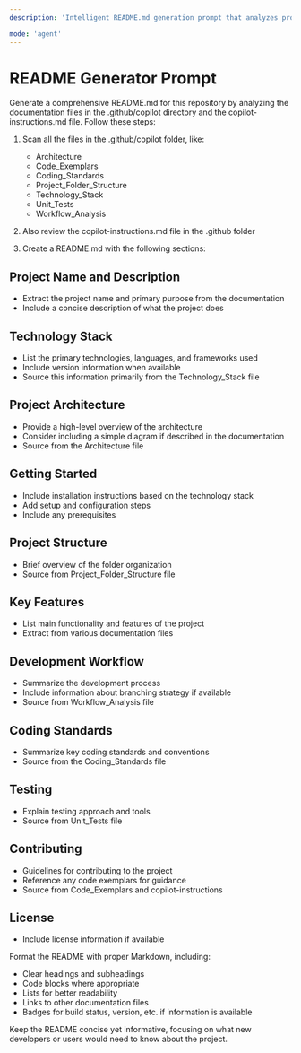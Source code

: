 ```yaml
---
description: 'Intelligent README.md generation prompt that analyzes project documentation structure and creates comprehensive repository documentation. Scans .github/copilot directory files and copilot-instructions.md to extract project information, technology stack, architecture, development workflow, coding standards, and testing approaches while generating well-structured markdown documentation with proper formatting, cross-references, and developer-focused content.'

mode: 'agent'
---
```


# README Generator Prompt

Generate a comprehensive README.md for this repository by analyzing the documentation files in the .github/copilot directory and the copilot-instructions.md file. Follow these steps:

1. Scan all the files in the .github/copilot folder, like:
   - Architecture
   - Code_Exemplars
   - Coding_Standards
   - Project_Folder_Structure
   - Technology_Stack
   - Unit_Tests
   - Workflow_Analysis

2. Also review the copilot-instructions.md file in the .github folder

3. Create a README.md with the following sections:

## Project Name and Description

- Extract the project name and primary purpose from the documentation
- Include a concise description of what the project does

## Technology Stack

- List the primary technologies, languages, and frameworks used
- Include version information when available
- Source this information primarily from the Technology_Stack file

## Project Architecture

- Provide a high-level overview of the architecture
- Consider including a simple diagram if described in the documentation
- Source from the Architecture file

## Getting Started

- Include installation instructions based on the technology stack
- Add setup and configuration steps
- Include any prerequisites

## Project Structure

- Brief overview of the folder organization
- Source from Project_Folder_Structure file

## Key Features

- List main functionality and features of the project
- Extract from various documentation files

## Development Workflow

- Summarize the development process
- Include information about branching strategy if available
- Source from Workflow_Analysis file

## Coding Standards

- Summarize key coding standards and conventions
- Source from the Coding_Standards file

## Testing

- Explain testing approach and tools
- Source from Unit_Tests file

## Contributing

- Guidelines for contributing to the project
- Reference any code exemplars for guidance
- Source from Code_Exemplars and copilot-instructions

## License

- Include license information if available

Format the README with proper Markdown, including:

- Clear headings and subheadings
- Code blocks where appropriate
- Lists for better readability
- Links to other documentation files
- Badges for build status, version, etc. if information is available

Keep the README concise yet informative, focusing on what new developers or users would need to know about the project.
